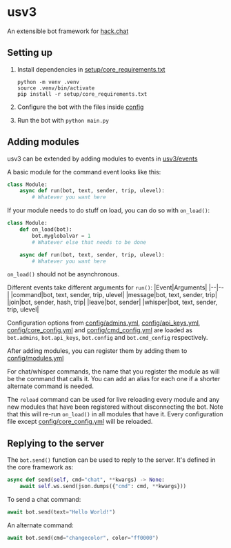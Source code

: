 # usv3
An extensible bot framework for [hack.chat](https://hack.chat)


## Setting up
1. Install dependencies in [setup/core_requirements.txt](setup/core_requirements.txt)
   ```
   python -m venv .venv
   source .venv/bin/activate
   pip install -r setup/core_requirements.txt
   ```

3. Configure the bot with the files inside [config](config)
4. Run the bot with `python main.py`


## Adding modules
usv3 can be extended by adding modules to events in [usv3/events](usv3/events)

A basic module for the command event looks like this:
```python
class Module:
    async def run(bot, text, sender, trip, ulevel):
        # Whatever you want here
```
If your module needs to do stuff on load, you can do so with `on_load()`:
```python
class Module:
    def on_load(bot):
        bot.myglobalvar = 1
        # Whatever else that needs to be done

    async def run(bot, text, sender, trip, ulevel):
        # Whatever you want here
```
`on_load()` should not be asynchronous.

Different events take different arguments for `run()`:
|Event|Arguments|
|--|--|
|command|bot, text, sender, trip, ulevel|
|message|bot, text, sender, trip|
|join|bot, sender, hash, trip|
|leave|bot, sender|
|whisper|bot, text, sender, trip, ulevel|

Configuration options from [config/admins.yml](config/admins.yml), [config/api_keys.yml](config/api_keys.yml), [config/core_config.yml](config/core_config.yml) and [config/cmd_config.yml](config/cmd_config.yml) are loaded as `bot.admins`, `bot.api_keys`, `bot.config` and `bot.cmd_config` respectively.

After adding modules, you can register them by adding them to [config/modules.yml](config/modules.yml)

For chat/whisper commands, the name that you register the module as will be the command that calls it. You can add an alias for each one if a shorter alternate command is needed.

The `reload` command can be used for live reloading every module and any new modules that have been registered without disconnecting the bot. Note that this will re-run `on_load()` in all modules that have it. Every configuration file except [config/core_config.yml](config/core_config.yml) will be reloaded.

## Replying to the server
The `bot.send()` function can be used to reply to the server. It's defined in the core framework as:
```python
async def send(self, cmd="chat", **kwargs) -> None:
    await self.ws.send(json.dumps({"cmd": cmd, **kwargs}))
```
To send a chat command:
```python
await bot.send(text="Hello World!")
```
An alternate command:
```python
await bot.send(cmd="changecolor", color="ff0000")
```
